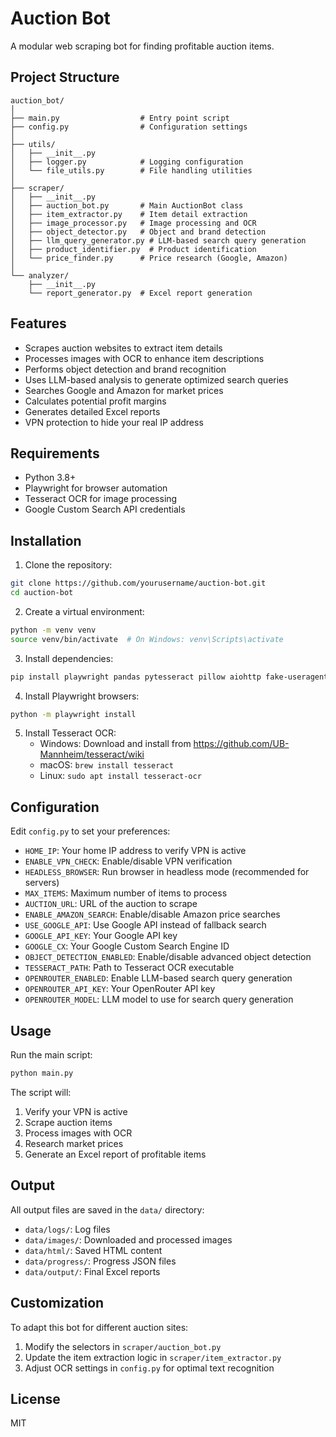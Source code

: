 # Auction Bot

A modular web scraping bot for finding profitable auction items.

## Project Structure

```
auction_bot/
│
├── main.py                  # Entry point script
├── config.py                # Configuration settings
│
├── utils/
│   ├── __init__.py
│   ├── logger.py            # Logging configuration
│   └── file_utils.py        # File handling utilities
│
├── scraper/
│   ├── __init__.py
│   ├── auction_bot.py       # Main AuctionBot class
│   ├── item_extractor.py    # Item detail extraction
│   ├── image_processor.py   # Image processing and OCR
│   ├── object_detector.py   # Object and brand detection
│   ├── llm_query_generator.py # LLM-based search query generation
│   ├── product_identifier.py  # Product identification
│   └── price_finder.py      # Price research (Google, Amazon)
│
└── analyzer/
    ├── __init__.py
    └── report_generator.py  # Excel report generation
```

## Features

- Scrapes auction websites to extract item details
- Processes images with OCR to enhance item descriptions
- Performs object detection and brand recognition
- Uses LLM-based analysis to generate optimized search queries
- Searches Google and Amazon for market prices
- Calculates potential profit margins
- Generates detailed Excel reports
- VPN protection to hide your real IP address

## Requirements

- Python 3.8+
- Playwright for browser automation
- Tesseract OCR for image processing
- Google Custom Search API credentials

## Installation

1. Clone the repository:
```bash
git clone https://github.com/yourusername/auction-bot.git
cd auction-bot
```

2. Create a virtual environment:
```bash
python -m venv venv
source venv/bin/activate  # On Windows: venv\Scripts\activate
```

3. Install dependencies:
```bash
pip install playwright pandas pytesseract pillow aiohttp fake-useragent google-api-python-client beautifulsoup4 requests
```

4. Install Playwright browsers:
```bash
python -m playwright install
```

5. Install Tesseract OCR:
   - Windows: Download and install from https://github.com/UB-Mannheim/tesseract/wiki
   - macOS: `brew install tesseract`
   - Linux: `sudo apt install tesseract-ocr`

## Configuration

Edit `config.py` to set your preferences:

- `HOME_IP`: Your home IP address to verify VPN is active
- `ENABLE_VPN_CHECK`: Enable/disable VPN verification
- `HEADLESS_BROWSER`: Run browser in headless mode (recommended for servers)
- `MAX_ITEMS`: Maximum number of items to process
- `AUCTION_URL`: URL of the auction to scrape
- `ENABLE_AMAZON_SEARCH`: Enable/disable Amazon price searches
- `USE_GOOGLE_API`: Use Google API instead of fallback search
- `GOOGLE_API_KEY`: Your Google API key
- `GOOGLE_CX`: Your Google Custom Search Engine ID
- `OBJECT_DETECTION_ENABLED`: Enable/disable advanced object detection
- `TESSERACT_PATH`: Path to Tesseract OCR executable
- `OPENROUTER_ENABLED`: Enable LLM-based search query generation
- `OPENROUTER_API_KEY`: Your OpenRouter API key
- `OPENROUTER_MODEL`: LLM model to use for search query generation

## Usage

Run the main script:

```bash
python main.py
```

The script will:
1. Verify your VPN is active
2. Scrape auction items
3. Process images with OCR
4. Research market prices
5. Generate an Excel report of profitable items

## Output

All output files are saved in the `data/` directory:
- `data/logs/`: Log files
- `data/images/`: Downloaded and processed images
- `data/html/`: Saved HTML content
- `data/progress/`: Progress JSON files
- `data/output/`: Final Excel reports

## Customization

To adapt this bot for different auction sites:
1. Modify the selectors in `scraper/auction_bot.py`
2. Update the item extraction logic in `scraper/item_extractor.py`
3. Adjust OCR settings in `config.py` for optimal text recognition

## License

MIT